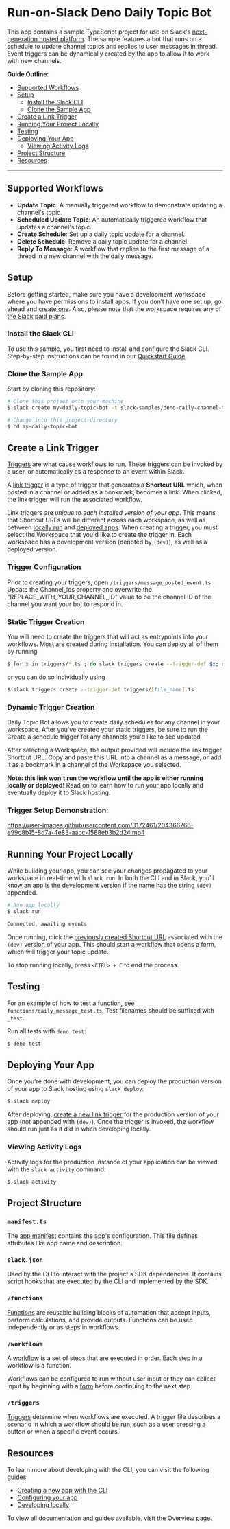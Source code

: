 # Run-on-Slack Deno Daily Topic Bot

This app contains a sample TypeScript project for use on Slack's
[next-generation hosted platform](https://api.slack.com/future). The sample
features a bot that runs on a schedule to update channel topics and replies to
user messages in thread. Event triggers can be dynamically created by the app to
allow it to work with new channels.

**Guide Outline**:

- [Supported Workflows](#supported-workflows)
- [Setup](#setup)
  - [Install the Slack CLI](#install-the-slack-cli)
  - [Clone the Sample App](#clone-the-sample-app)
- [Create a Link Trigger](#create-a-link-trigger)
- [Running Your Project Locally](#running-your-project-locally)
- [Testing](#testing)
- [Deploying Your App](#deploying-your-app)
  - [Viewing Activity Logs](#viewing-activity-logs)
- [Project Structure](#project-structure)
- [Resources](#resources)

---

## Supported Workflows

- **Update Topic**: A manually triggered workflow to demonstrate updating a
  channel's topic.
- **Scheduled Update Topic**: An automatically triggered workflow that updates a
  channel's topic.
- **Create Schedule**: Set up a daily topic update for a channel.
- **Delete Schedule**: Remove a daily topic update for a channel.
- **Reply To Message**: A workflow that replies to the first message of a thread
  in a new channel with the daily message.

## Setup

Before getting started, make sure you have a development workspace where you
have permissions to install apps. If you don’t have one set up, go ahead and
[create one](https://slack.com/create). Also, please note that the workspace
requires any of [the Slack paid plans](https://slack.com/pricing).

### Install the Slack CLI

To use this sample, you first need to install and configure the Slack CLI.
Step-by-step instructions can be found in our
[Quickstart Guide](https://api.slack.com/future/quickstart).

### Clone the Sample App

Start by cloning this repository:

```zsh
# Clone this project onto your machine
$ slack create my-daily-topic-bot -t slack-samples/deno-daily-channel-topic

# Change into this project directory
$ cd my-daily-topic-bot
```

## Create a Link Trigger

[Triggers](https://api.slack.com/future/triggers) are what cause workflows to
run. These triggers can be invoked by a user, or automatically as a response to
an event within Slack.

A [link trigger](https://api.slack.com/future/triggers/link) is a type of
trigger that generates a **Shortcut URL** which, when posted in a channel or
added as a bookmark, becomes a link. When clicked, the link trigger will run the
associated workflow.

Link triggers are _unique to each installed version of your app_. This means
that Shortcut URLs will be different across each workspace, as well as between
[locally run](#running-your-project-locally) and
[deployed apps](#deploying-your-app). When creating a trigger, you must select
the Workspace that you'd like to create the trigger in. Each workspace has a
development version (denoted by `(dev)`), as well as a deployed version.

### Trigger Configuration

Prior to creating your triggers, open `/triggers/message_posted_event.ts`.
Update the Channel_ids property and overwrite the "REPLACE_WITH_YOUR_CHANNEL_ID"
value to be the channel ID of the channel you want your bot to respond in.

### Static Trigger Creation

You will need to create the triggers that will act as entrypoints into your
workflows. Most are created during installation. You can deploy all of them by
running

```zsh
$ for x in triggers/*.ts ; do slack triggers create --trigger-def $x; done
```

or you can do so individually using

```zsh
$ slack triggers create --trigger-def triggers/[file_name].ts
```

### Dynamic Trigger Creation

Daily Topic Bot allows you to create daily schedules for any channel in your
workspace. After you've created your static triggers, be sure to run the Create
a schedule trigger for any channels you'd like to see updated

After selecting a Workspace, the output provided will include the link trigger
Shortcut URL. Copy and paste this URL into a channel as a message, or add it as
a bookmark in a channel of the Workspace you selected.

**Note: this link won't run the workflow until the app is either running locally
or deployed!** Read on to learn how to run your app locally and eventually
deploy it to Slack hosting.

### Trigger Setup Demonstration:

https://user-images.githubusercontent.com/3172461/204366766-e99c8b15-8d7a-4e83-aacc-1588eb3b2d24.mp4

## Running Your Project Locally

While building your app, you can see your changes propagated to your workspace
in real-time with `slack run`. In both the CLI and in Slack, you'll know an app
is the development version if the name has the string `(dev)` appended.

```zsh
# Run app locally
$ slack run

Connected, awaiting events
```

Once running, click the
[previously created Shortcut URL](#create-a-link-trigger) associated with the
`(dev)` version of your app. This should start a workflow that opens a form,
which will trigger your topic update.

To stop running locally, press `<CTRL> + C` to end the process.

## Testing

For an example of how to test a function, see `functions/daily_message_test.ts`.
Test filenames should be suffixed with `_test`.

Run all tests with `deno test`:

```zsh
$ deno test
```

## Deploying Your App

Once you're done with development, you can deploy the production version of your
app to Slack hosting using `slack deploy`:

```zsh
$ slack deploy
```

After deploying, [create a new link trigger](#create-a-link-trigger) for the
production version of your app (not appended with `(dev)`). Once the trigger is
invoked, the workflow should run just as it did in when developing locally.

### Viewing Activity Logs

Activity logs for the production instance of your application can be viewed with
the `slack activity` command:

```zsh
$ slack activity
```

## Project Structure

### `manifest.ts`

The [app manifest](https://api.slack.com/future/manifest) contains the app's
configuration. This file defines attributes like app name and description.

### `slack.json`

Used by the CLI to interact with the project's SDK dependencies. It contains
script hooks that are executed by the CLI and implemented by the SDK.

### `/functions`

[Functions](https://api.slack.com/future/functions) are reusable building blocks
of automation that accept inputs, perform calculations, and provide outputs.
Functions can be used independently or as steps in workflows.

### `/workflows`

A [workflow](https://api.slack.com/future/workflows) is a set of steps that are
executed in order. Each step in a workflow is a function.

Workflows can be configured to run without user input or they can collect input
by beginning with a [form](https://api.slack.com/future/forms) before continuing
to the next step.

### `/triggers`

[Triggers](https://api.slack.com/future/triggers) determine when workflows are
executed. A trigger file describes a scenario in which a workflow should be run,
such as a user pressing a button or when a specific event occurs.

## Resources

To learn more about developing with the CLI, you can visit the following guides:

- [Creating a new app with the CLI](https://api.slack.com/future/create)
- [Configuring your app](https://api.slack.com/future/manifest)
- [Developing locally](https://api.slack.com/future/run)

To view all documentation and guides available, visit the
[Overview page](https://api.slack.com/future/overview).
